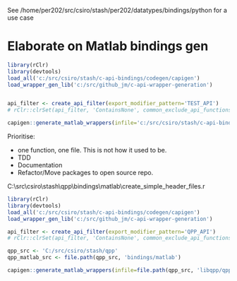

See /home/per202/src/csiro/stash/per202/datatypes/bindings/python for a use case

# Elaborate on Matlab bindings gen

```R
library(rClr)
library(devtools)
load_all('c:/src/csiro/stash/c-api-bindings/codegen/capigen')
load_wrapper_gen_lib('c:/src/github_jm/c-api-wrapper-generation')


api_filter <- create_api_filter(export_modifier_pattern='TEST_API')
# rClr::clrSet(api_filter, 'ContainsNone', common_exclude_api_functions())

capigen::generate_matlab_wrappers(infile='c:/src/csiro/stash/c-api-bindings/codegen/tests/test_api.h', outfolder='c:/src/csiro/stash/c-api-bindings/codegen/tests/lowlevel', api_filter=api_filter, libraryName = 'qpp')
```

Prioritise:

* one function, one file. This is not how it used to be.
* TDD
* Documentation
* Refactor/Move packages to open source repo.

C:\src\csiro\stash\qpp\bindings\matlab\create_simple_header_files.r

```R
library(rClr)
library(devtools)
load_all('c:/src/csiro/stash/c-api-bindings/codegen/capigen')
load_wrapper_gen_lib('c:/src/github_jm/c-api-wrapper-generation')

api_filter <- create_api_filter(export_modifier_pattern='QPP_API')
# rClr::clrSet(api_filter, 'ContainsNone', common_exclude_api_functions())

qpp_src <- 'C:/src/csiro/stash/qpp'
qpp_matlab_src <- file.path(qpp_src, 'bindings/matlab')

capigen::generate_matlab_wrappers(infile=file.path(qpp_src, 'libqpp/qpp_extern_c_api.h'), outfolder=file.path(qpp_matlab_src, 'lowlevel'), api_filter=api_filter)
```
